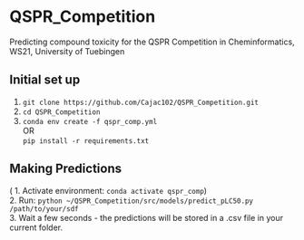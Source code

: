 # QSPR_Competition
Predicting compound toxicity for the QSPR Competition in Cheminformatics, WS21, University of Tuebingen

## Initial set up
1. `git clone https://github.com/Cajac102/QSPR_Competition.git`
2. `cd QSPR_Competition`
3. `conda env create -f qspr_comp.yml` \
    OR \
    `pip install -r requirements.txt`

## Making Predictions
( 1. Activate environment: `conda activate qspr_comp`) \
2. Run: `python ~/QSPR_Competition/src/models/predict_pLC50.py /path/to/your/sdf` \
3. Wait a few seconds - the predictions will be stored in a .csv file in your current folder.
